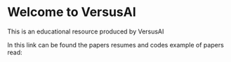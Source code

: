 Welcome to VersusAI
==================================

This is an educational resource produced by VersusAI

In this link can be found the papers resumes and codes example of papers read: 
